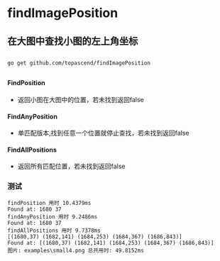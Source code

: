 # findImagePosition

## 在大图中查找小图的左上角坐标
##
```
go get github.com/topascend/findImagePosition
```
##
#### FindPosition 
- 返回小图在大图中的位置，若未找到返回false
#### FindAnyPosition 
- 单匹配版本,找到任意一个位置就停止查找，若未找到返回false
#### FindAllPositions 
- 返回所有匹配位置，若未找到返回false

### 测试

```
findPosition 用时 10.4379ms
Found at: 1680 37
findAnyPosition 用时 9.2486ms
Found at: 1680 37
findAllPositions 用时 9.7378ms
[(1680,37) (1682,141) (1684,253) (1684,367) (1686,843)]
Found at: [(1680,37) (1682,141) (1684,253) (1684,367) (1686,843)]
图片: examples\small4.png 总共用时: 49.8152ms 
```
